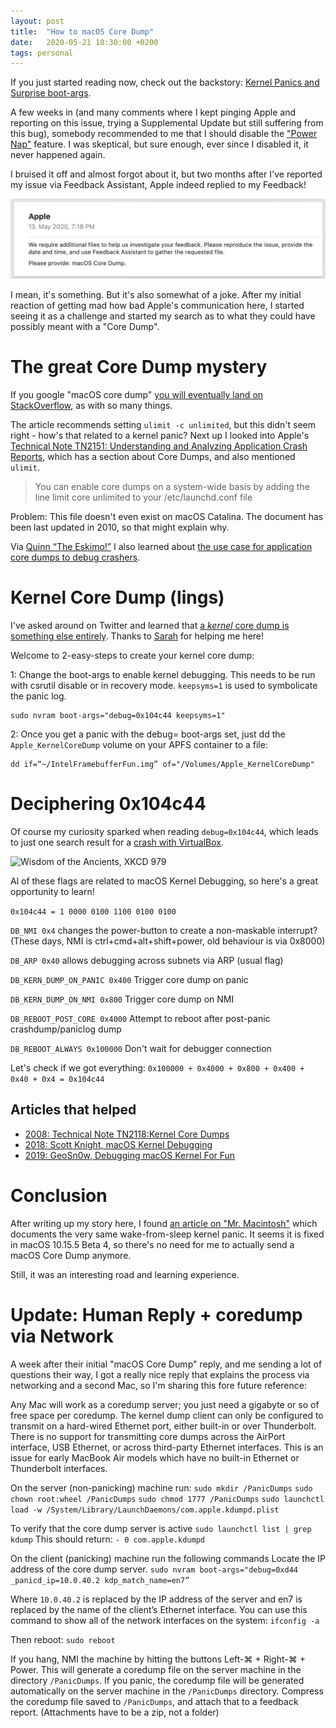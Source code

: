 ```yaml
---
layout: post
title:  "How to macOS Core Dump"
date:   2020-05-21 10:30:00 +0200
tags: personal
---
```


If you just started reading now, check out the backstory: [Kernel Panics and Surprise boot-args](https://steipete.com/posts/kernel-panic-surprise-boot-args/).

A few weeks in (and many comments where I kept pinging Apple and reporting on this issue, trying a Supplemental Update but still suffering from this bug), somebody recommended to me that I should disable the ["Power Nap"](https://support.apple.com/en-gb/HT204032) feature. I was skeptical, but sure enough, ever since I disabled it, it never happened again. 

I bruised it off and almost forgot about it, but two months after I've reported my issue via Feedback Assistant, Apple indeed replied to my Feedback!
 
![Apple Feedback](/assets/img/2020/appleintelframebuffer/feedback.png)

I mean, it's something. But it's also somewhat of a joke. After my initial reaction of getting mad how bad Apple's communication here, I started seeing it as a challenge and started my search as to what they could have possibly meant with a "Core Dump".

# The great Core Dump mystery

If you google "macOS core dump" [you will eventually land on StackOverflow](https://stackoverflow.com/questions/9412156/how-to-generate-core-dumps-in-mac-os-x/12118329 ), as with so many things.

The article recommends setting `ulimit -c unlimited`, but this didn't seem right - how's that related to a kernel panic? Next up I looked into Apple's [Technical Note TN2151:
Understanding and Analyzing Application Crash Reports](ttps://developer.apple.com/library/archive/technotes/tn2124/_index.html#//apple_ref/doc/uid/DTS10003391-CH1-SECCOREDUMPS), which has a section about Core Dumps, and also mentioned `ulimit`.

>You can enable core dumps on a system-wide basis by adding the line limit core unlimited to your /etc/launchd.conf file

Problem: This file doesn't even exist on macOS Catalina. The document has been last updated in 2010, so that might explain why.

Via [Quinn “The Eskimo!”](https://twitter.com/justkwin/status/1260674056023572481) I also learned about [the use case for application core dumps to debug crashers](https://forums.developer.apple.com/message/401103#401103).


# Kernel Core Dump (lings)

I've asked around on Twitter and learned that [a *kernel* core dump is something else entirely](https://twitter.com/gparker/status/1260714803191885825). Thanks to [Sarah](https://twitter.com/winocm/status/1260815939001446406?s=21) for helping me here!

Welcome to 2-easy-steps to create your kernel core dump:

1: Change the boot-args to enable kernel debugging. This needs to be run with csrutil disable or in recovery mode.
`keepsyms=1` is used to symbolicate the panic log.

```
sudo nvram boot-args="debug=0x104c44 keepsyms=1"
```

2: Once you get a panic with the debug= boot-args set, just dd the `Apple_KernelCoreDump` volume on your APFS container to a file:

```
dd if=“~/IntelFramebufferFun.img” of="/Volumes/Apple_KernelCoreDump" 
```

# Deciphering 0x104c44

Of course my curiosity sparked when reading `debug=0x104c44`, which leads to just one search result for a [crash with VirtualBox](https://forums.virtualbox.org/viewtopic.php?f=8&t=92617). 

![Wisdom of the Ancients, XKCD 979](https://imgs.xkcd.com/comics/wisdom_of_the_ancients.png)

Al of these flags are related to macOS Kernel Debugging, so here's a great opportunity to learn!

`0x104c44 = 1 0000 0100 1100 0100 0100`

`DB_NMI 0x4` changes the power-button to create a non-maskable interrupt? (These days, NMI is ctrl+cmd+alt+shift+power, old behaviour is via 0x8000)

`DB_ARP 0x40` allows debugging across subnets via ARP (usual flag)
 
`DB_KERN_DUMP_ON_PANIC 0x400` Trigger core dump on panic

`DB_KERN_DUMP_ON_NMI 0x800` Trigger core dump on NMI

`DB_REBOOT_POST_CORE 0x4000` Attempt to reboot after post-panic crashdump/paniclog dump

`DB_REBOOT_ALWAYS 0x100000` Don't wait for debugger connection

Let's check if we got everything: `0x100000 + 0x4000 + 0x800 + 0x400 + 0x40 + 0x4 = 0x104c44`

## Articles that helped
- [2008: Technical Note TN2118:Kernel Core Dumps](https://developer.apple.com/library/archive/technotes/tn2004/tn2118.html)
- [2018: Scott Knight, macOS Kernel Debugging](https://knight.sc/debugging/2018/08/15/macos-kernel-debugging.html)
- [2019: GeoSn0w, Debugging macOS Kernel For Fun](https://geosn0w.github.io/Debugging-macOS-Kernel-For-Fun/)

# Conclusion
After writing up my story here, I found [an article on "Mr. Macintosh"](https://mrmacintosh.com/10-15-4-update-wake-from-sleep-kernel-panic-in-16-mbpro-2019/) which documents the very same wake-from-sleep kernel panic. It seems it is fixed in macOS 10.15.5 Beta 4, so there's no need for me to actually send a macOS Core Dump anymore.

Still, it was an interesting road and learning experience.

# Update: Human Reply + coredump via Network
A week after their initial "macOS Core Dump" reply, and me sending a lot of questions their way, I got a really nice reply that explains the process via networking and a second Mac, so I'm sharing this fore future reference:

Any Mac will work as a coredump server; you just need a gigabyte or so of free space per coredump. The kernel dump client can only be configured to transmit on a hard-wired Ethernet port, either built-in or over Thunderbolt. There is no support for transmitting core dumps across the AirPort interface, USB Ethernet, or across third-party Ethernet interfaces. This is an issue for early MacBook Air models which have no built-in Ethernet or Thunderbolt interfaces.

On the server (non-panicking) machine run:
`sudo mkdir /PanicDumps`
`sudo chown root:wheel /PanicDumps`
`sudo chmod 1777 /PanicDumps`
`sudo launchctl load -w /System/Library/LaunchDaemons/com.apple.kdumpd.plist`

To verify that the core dump server is active
`sudo launchctl list | grep kdump`
This should return: `- 0 com.apple.kdumpd`

On the client (panicking) machine run the following commands
Locate the IP address of the core dump server.
`sudo nvram boot-args="debug=0xd44 _panicd_ip=10.0.40.2 kdp_match_name=en7”`

Where `10.0.40.2` is replaced by the IP address of the server and en7 is replaced by the name of the client’s Ethernet interface. You can use this command to show all of the network interfaces on the system: `ifconfig -a`

Then reboot: `sudo reboot`

If you hang, NMI the machine by hitting the buttons Left-⌘ + Right-⌘ + Power. This will generate a coredump file on the server machine in the directory `/PanicDumps`. If you panic, the coredump file will be generated automatically on the server machine in the `/PanicDumps` directory. Compress the coredump file saved to `/PanicDumps`, and attach that to a feedback report. (Attachments have to be a zip, not a folder)



